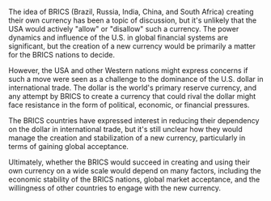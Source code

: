 The idea of BRICS (Brazil, Russia, India, China, and South Africa) creating their own currency has been a topic of discussion, but it's unlikely that the USA would actively "allow" or "disallow" such a currency. The power dynamics and influence of the U.S. in global financial systems are significant, but the creation of a new currency would be primarily a matter for the BRICS nations to decide.

However, the USA and other Western nations might express concerns if such a move were seen as a challenge to the dominance of the U.S. dollar in international trade. The dollar is the world's primary reserve currency, and any attempt by BRICS to create a currency that could rival the dollar might face resistance in the form of political, economic, or financial pressures.

The BRICS countries have expressed interest in reducing their dependency on the dollar in international trade, but it's still unclear how they would manage the creation and stabilization of a new currency, particularly in terms of gaining global acceptance.

Ultimately, whether the BRICS would succeed in creating and using their own currency on a wide scale would depend on many factors, including the economic stability of the BRICS nations, global market acceptance, and the willingness of other countries to engage with the new currency.